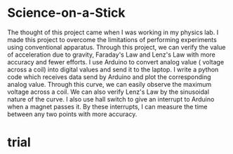 # Science-on-a-Stick
The thought of this project came when I was working in my physics lab. I made this project to overcome the limitations of performing experiments using conventional apparatus. Through this project, we can verify the value of acceleration due to gravity, Faraday's  Law and Lenz's Law with more accuracy and fewer efforts.  I use Arduino to convert analog value ( voltage across a coil) into digital values and send it to the laptop. I write a python code which receives data send by Arduino and plot the corresponding analog value. Through this curve, we can easily observe the maximum voltage across a coil. We can also verify Lenz's Law by the sinusoidal nature of the curve. I also use hall switch to give an interrupt to Arduino when a magnet passes it. By these interrupts, I can measure the time between any two points with more accuracy.
# trial
